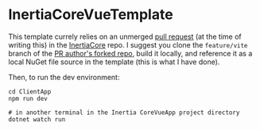 # InertiaCoreVueTemplate

This template currely relies on an unmerged [pull request](https://github.com/kapi2289/InertiaCore/pull/8) (at the time of writing this) in the [InertiaCore](https://github.com/kapi2289/InertiaCore) repo. I suggest you clone the `feature/vite` branch of the [PR author's forked repo](https://github.com/adrum/InertiaCore/tree/feature/vite), build it locally, and reference it as a local NuGet file source in the template (this is what I have done).

Then, to run the dev environment:

```
cd ClientApp
npm run dev

# in another terminal in the Inertia CoreVueApp project directory
dotnet watch run
```
